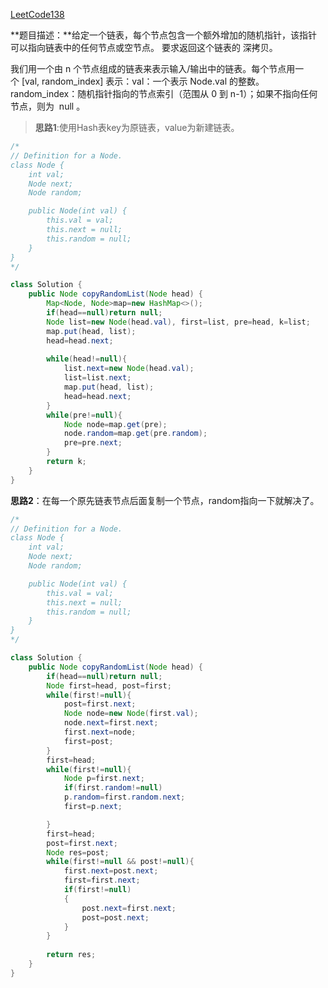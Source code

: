 [LeetCode138](https://leetcode-cn.com/problems/copy-list-with-random-pointer/)

**题目描述：**给定一个链表，每个节点包含一个额外增加的随机指针，该指针可以指向链表中的任何节点或空节点。
要求返回这个链表的 深拷贝。 

我们用一个由 n 个节点组成的链表来表示输入/输出中的链表。每个节点用一个 [val, random_index] 表示：val：一个表示 Node.val 的整数。
random_index：随机指针指向的节点索引（范围从 0 到 n-1）；如果不指向任何节点，则为  null 。

>**思路1**:使用Hash表key为原链表，value为新建链表。
```Java
/*
// Definition for a Node.
class Node {
    int val;
    Node next;
    Node random;

    public Node(int val) {
        this.val = val;
        this.next = null;
        this.random = null;
    }
}
*/

class Solution {
    public Node copyRandomList(Node head) {
        Map<Node, Node>map=new HashMap<>();
        if(head==null)return null;
        Node list=new Node(head.val), first=list, pre=head, k=list;
        map.put(head, list);
        head=head.next;
        
        while(head!=null){
            list.next=new Node(head.val);
            list=list.next;
            map.put(head, list);
            head=head.next;
        }
        while(pre!=null){
            Node node=map.get(pre);
            node.random=map.get(pre.random);
            pre=pre.next;
        }
        return k;
    }
}
```

**思路2**：在每一个原先链表节点后面复制一个节点，random指向一下就解决了。
```Java
/*
// Definition for a Node.
class Node {
    int val;
    Node next;
    Node random;

    public Node(int val) {
        this.val = val;
        this.next = null;
        this.random = null;
    }
}
*/

class Solution {
    public Node copyRandomList(Node head) {
        if(head==null)return null;
        Node first=head, post=first;
        while(first!=null){
            post=first.next;
            Node node=new Node(first.val);
            node.next=first.next;
            first.next=node;
            first=post;
        }
        first=head;
        while(first!=null){
            Node p=first.next;
            if(first.random!=null)
            p.random=first.random.next;
            first=p.next;

        }
        first=head;
        post=first.next;
        Node res=post;
        while(first!=null && post!=null){
            first.next=post.next;
            first=first.next;
            if(first!=null)
            {
                post.next=first.next;
                post=post.next;
            }
        }
        
        return res;
    }
}
```

